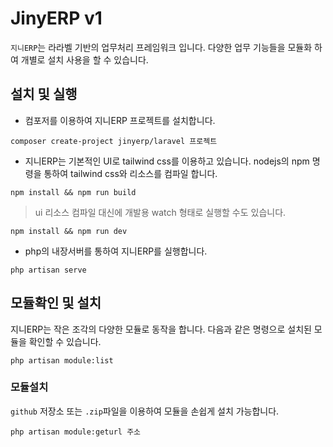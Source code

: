 # JinyERP v1
`지니ERP`는 라라벨 기반의 업무처리 프레임워크 입니다. 다양한 업무 기능들을 모듈화 하여 개별로 설치 사용을 할 수 있습니다.

## 설치 및 실행

- 컴포저를 이용하여 지니ERP 프로젝트를 설치합니다.
```
composer create-project jinyerp/laravel 프로젝트
```

- 지니ERP는 기본적인 UI로 tailwind css를 이용하고 있습니다. nodejs의 npm 명령을 통하여
tailwind css와 리소스를 컴파일 합니다.

```
npm install && npm run build
```

> ui 리소스 컴파일 대신에 개발용 watch 형태로 실행할 수도 있습니다.
```
npm install && npm run dev
```

- php의 내장서버를 통하여 지니ERP를 실행합니다.
```
php artisan serve
```

## 모듈확인 및 설치
지니ERP는 작은 조각의 다양한 모듈로 동작을 합니다. 다음과 같은 명령으로 설치된 모듈을 확인할 수 있습니다.
```
php artisan module:list
```

### 모듈설치
`github` 저장소 또는 `.zip`파일을 이용하여 모듈을 손쉽게 설치 가능합니다.
```
php artisan module:geturl 주소
``` 

